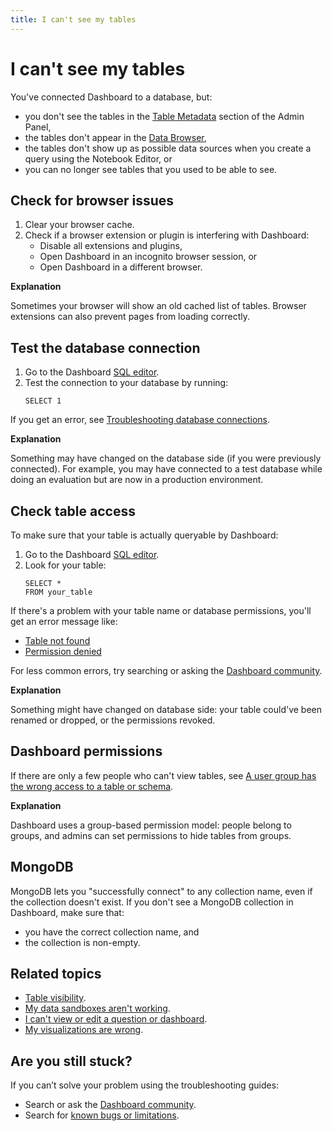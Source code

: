 ```yaml
---
title: I can't see my tables
---
```


# I can't see my tables

You've connected Dashboard to a database, but:

- you don't see the tables in the [Table Metadata](../data-modeling/metadata-editing.md) section of the Admin Panel,
- the tables don't appear in the [Data Browser](https://www.metabase.com/learn/getting-started/data-browser),
- the tables don't show up as possible data sources when you create a query using the Notebook Editor, or
- you can no longer see tables that you used to be able to see.

## Check for browser issues

1. Clear your browser cache.
2. Check if a browser extension or plugin is interfering with Dashboard:
   - Disable all extensions and plugins,
   - Open Dashboard in an incognito browser session, or
   - Open Dashboard in a different browser.

**Explanation** 

Sometimes your browser will show an old cached list of tables. Browser extensions can also prevent pages from loading correctly.

## Test the database connection

1. Go to the Dashboard [SQL editor](../questions/native-editor/writing-sql.md).
2. Test the connection to your database by running:
    ```
    SELECT 1
    ```

If you get an error, see [Troubleshooting database connections](./db-connection.md).

**Explanation**

Something may have changed on the database side (if you were previously connected). For example, you may have connected to a test database while doing an evaluation but are now in a production environment.

## Check table access

To make sure that your table is actually queryable by Dashboard:

1. Go to the Dashboard [SQL editor](../questions/native-editor/writing-sql.md).
2. Look for your table:
    ```
    SELECT * 
    FROM your_table
    ```

If there's a problem with your table name or database permissions, you'll get an error message like:

- [Table not found](https://www.metabase.com/learn/debugging-sql/sql-syntax#column-or-table-name-is-not-found-or-not-recognized)
- [Permission denied](./data-permissions.md#getting-a-permission-denied-error-message)

For less common errors, try searching or asking the [Dashboard community](https://discourse.metabase.com/).

**Explanation**

Something might have changed on database side: your table could've been renamed or dropped, or the permissions revoked.

## Dashboard permissions

If there are only a few people who can't view tables, see [A user group has the wrong access to a table or schema](./data-permissions.md#a-user-group-has-the-wrong-access-to-a-table-or-schema).

**Explanation**

Dashboard uses a group-based permission model: people belong to groups, and admins can set permissions to hide tables from groups.

## MongoDB

MongoDB lets you "successfully connect" to any collection name, even if the collection doesn't exist. If you don't see a MongoDB collection in Dashboard, make sure that:

- you have the correct collection name, and
- the collection is non-empty.

## Related topics

- [Table visibility](../data-modeling/metadata-editing.md#table-visibility).
- [My data sandboxes aren't working](./sandboxing.md).
- [I can't view or edit a question or dashboard](./cant-view-or-edit.md).
- [My visualizations are wrong](./visualization.md).

## Are you still stuck?

If you can’t solve your problem using the troubleshooting guides:

- Search or ask the [Dashboard community](https://discourse.metabase.com/).
- Search for [known bugs or limitations](./known-issues.md).
